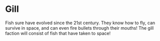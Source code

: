 # Gill
Fish sure have evolved since the 21st century. They know how to fly, can survive in space, and can even fire bullets through their mouths! The gill faction will consist of fish that have taken to space!
